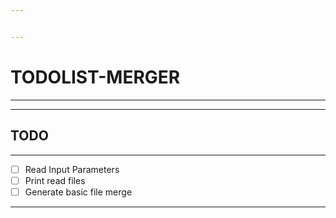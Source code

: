 ```yaml
---


---
```

# TODOLIST-MERGER
---


---
## TODO
---
- [ ] Read Input Parameters
- [ ] Print read files
- [ ] Generate basic file merge

---
